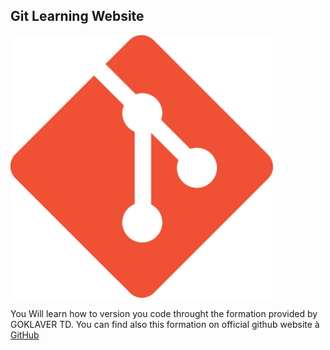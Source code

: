 ## Git Learning Website

![GitHub Logo](images/git.png)

You Will learn how to version you code throught the formation provided by GOKLAVER TD.
You can find also this formation on official github website à [GitHub](http://github.com)